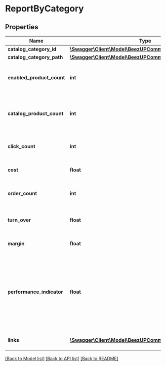 # ReportByCategory

## Properties
Name | Type | Description | Notes
------------ | ------------- | ------------- | -------------
**catalog_category_id** | [**\Swagger\Client\Model\BeezUPCommonCatalogCategoryId**](BeezUPCommonCatalogCategoryId.md) |  | 
**catalog_category_path** | [**\Swagger\Client\Model\BeezUPCommonCatalogCategoryPath**](BeezUPCommonCatalogCategoryPath.md) |  | [optional] 
**enabled_product_count** | **int** | The enabled product count for this category | 
**catalog_product_count** | **int** | The catalog product count related to this category | 
**click_count** | **int** | The click count for this category | 
**cost** | **float** | The cost for this category | 
**order_count** | **int** | The order count for this category | 
**turn_over** | **float** | The Turnover for this category | 
**margin** | **float** | The margin for this category | 
**performance_indicator** | **float** | The performance indicator based on the performance indicator formula indicated in the request for this category | 
**links** | [**\Swagger\Client\Model\BeezUPCommonLink2[]**](BeezUPCommonLink2.md) | The action list on this catagory | [optional] 

[[Back to Model list]](../README.md#documentation-for-models) [[Back to API list]](../README.md#documentation-for-api-endpoints) [[Back to README]](../README.md)


